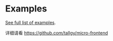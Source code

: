# Examples

[See full list of examples](https://single-spa.js.org/docs/examples).


详细请看
https://github.com/tallgy/micro-frontend
